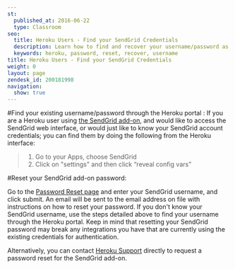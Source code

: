 ```yaml
---
st:
  published_at: 2016-06-22
  type: Classroom
seo:
  title: Heroku Users - Find your SendGrid Credentials
  description: Learn how to find and recover your username/password as a SendGrid add-on user...
  keywords: heroku, password, reset, recover, username
title: Heroku Users - Find your SendGrid Credentials
weight: 0
layout: page
zendesk_id: 200181998
navigation:
  show: true
---
```


#Find your existing username/password through the Heroku portal :
If you are a Heroku user using [the SendGrid add-on](https://addons.heroku.com/sendgrid), and would like to access the SendGrid web interface, or would just like to know your SendGrid account credentials; you can find them by doing the following from the Heroku interface:

>1. Go to your Apps, choose SendGrid
>2. Click on "settings" and then click “reveal config vars”


#Reset your SendGrid add-on password:

Go to the [Password Reset page](https://sendgrid.com/user/forgotPassword) and enter your SendGrid username, and click submit. An email will be sent to the email address on file with instructions on how to reset your password. If you don't know your SendGrid username, use the steps detailed above to find your username through the Heroku portal. Keep in mind that resetting your SendGrid password may break any integrations you have that are currently using the existing credentials for authentication.

Alternatively, you can contact [Heroku Support](https://www.heroku.com/support) directly to request a password reset for the SendGrid add-on.  

